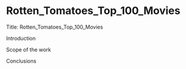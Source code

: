 # Rotten_Tomatoes_Top_100_Movies

Title: Rotten_Tomatoes_Top_100_Movies

Introduction

Scope of the work

Conclusions

